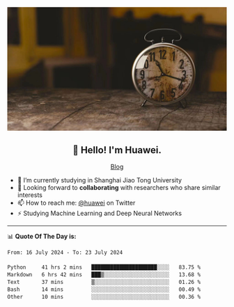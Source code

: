 <div align="center">
  <a href="https://github.com/JHW5981">
    <img src="./assets/background.jpg">
  </a>
</div>

<h2 align="center">👋 Hello! I'm Huawei.</h2>
<p align="center">
  <a href="https://blog.csdn.net/Edward__J?spm=1000.2115.3001.5343">Blog</a>
</p>


- 🔭 I’m currently studying in Shanghai Jiao Tong University
- 💬 Looking forward to **collaborating** with researchers who share similar interests
- 📫 How to reach me: [@huawei](https://twitter.com/yoohuaff) on Twitter
- ⚡ Studying Machine Learning and Deep Neural Networks

-------
📊 **Quote Of The Day is:**
<!--START_SECTION:waka-->

```txt
From: 16 July 2024 - To: 23 July 2024

Python     41 hrs 2 mins   █████████████████████░░░░   83.75 %
Markdown   6 hrs 42 mins   ███▒░░░░░░░░░░░░░░░░░░░░░   13.68 %
Text       37 mins         ▒░░░░░░░░░░░░░░░░░░░░░░░░   01.26 %
Bash       14 mins         ░░░░░░░░░░░░░░░░░░░░░░░░░   00.49 %
Other      10 mins         ░░░░░░░░░░░░░░░░░░░░░░░░░   00.36 %
```

<!--END_SECTION:waka-->
